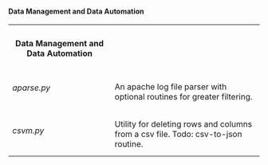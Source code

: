 <h4> Data Management and Data Automation </h4>

<table>
  <th><h4> Data Management and Data Automation </h4></th>
  <tr>
    <td><h6> aparse.py </h6></td> 
    <td>An apache log file parser with optional routines for greater filtering.</td>
  </tr>
  <tr>
    <td><h6>csvm.py</h6></td>
    <td>Utility for deleting rows and columns from a csv file. Todo: csv-to-json routine.</td> 
  </tr>
</p>
